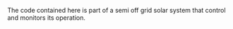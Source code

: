 The code contained here is part of a semi off grid solar system that control and monitors its operation.
